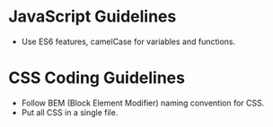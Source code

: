 # JavaScript Guidelines
- Use ES6 features, camelCase for variables and functions.

# CSS Coding Guidelines
- Follow BEM (Block Element Modifier) naming convention for CSS.
- Put all CSS in a single file.

